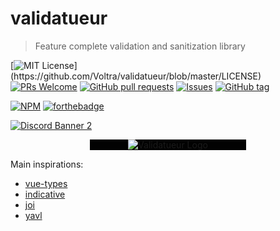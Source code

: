 # validatueur

> Feature complete validation and sanitization library

[![MIT License](https://img.shields.io/apm/l/atomic-design-ui.svg?)](https://github.com/Voltra/validatueur/blob/master/LICENSE) [![PRs Welcome](https://img.shields.io/badge/PRs-welcome-brightgreen.svg?style=flat-square)](https://github.com/Voltra/validatueur/pulls) [![GitHub pull requests](https://img.shields.io/github/issues-pr/Voltra/validatueur.svg?style=flat)](https://github.com/Voltra/validatueur/pulls) [![Issues](https://img.shields.io/github/issues-raw/Voltra/validatueur.svg?maxAge=25000)](https://github.com/Voltra/validatueur/issues) [![GitHub tag](https://img.shields.io/github/tag/Voltra/validatueur.svg)](https://GitHub.com/Voltra/validatueur/tags/)

[![NPM](https://nodei.co/npm/validatueur.png)](https://www.npmjs.com/package/validatueur) [![forthebadge](https://forthebadge.com/images/badges/built-with-love.svg)](https://forthebadge.com)

[![Discord Banner 2](https://discordapp.com/api/guilds/369952114547490817/widget.png?style=banner2)](https://discord.com/invite/JtWAjbw)

<center>
	<picture style="backdrop-filter: invert(1); width: 250px; display: block;">
        <source srcset="./res/validatueur.png"/>
		<source srcset="https://github.com/Voltra/validatueur/tree/dev/res/validatueur.png"/>
    	<img src="https://github.com/Voltra/validatueur/tree/master/res/validatueur.png" alt="Validatueur Logo"/>
	</picture>
</center>

Main inspirations:

* [vue-types](https://www.npmjs.com/package/vue-types)
* [indicative](https://indicative-v5.adonisjs.com)
* [joi](https://www.npmjs.com/package/@hapi/joi)
* [yavl](https://www.npmjs.com/package/yavljs)
